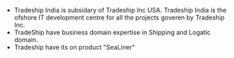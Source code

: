 - Tradeship India is subsidary of Tradeship Inc USA. Tradeship India is the ofshore IT development centre for all the projects goveren by Tradeship Inc.
- TradeShip have business domain expertise in Shipping and Logatic domain.
- Tradeship have its on product "SeaLiner"
<!---
TradeshipIndia/TradeshipIndia is a ✨ special ✨ repository because its `README.md` (this file) appears on your GitHub profile.
You can click the Preview link to take a look at your changes.
--->
